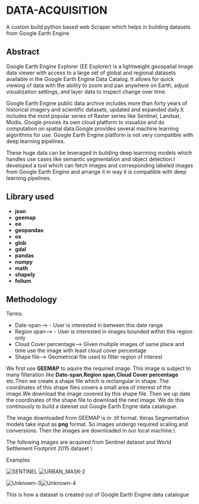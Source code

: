 
# DATA-ACQUISITION
A custom build python based web Scraper which helps in building datasets from Google Earth Engine
## Abstract <br />
Google Earth Engine Explorer (EE Explorer) is a lightweight geospatial image data viewer with access to a large set of global and regional datasets available in the Google Earth Engine Data Catalog. It allows for quick viewing of data with the ability to zoom and pan anywhere on Earth, adjust visualization settings, and layer data to inspect change over time.

Google Earth Engine public data archive includes more than forty years of historical imagery and scientific datasets, updated and expanded daily.It includes the most popular series of Raster series like Sentinel, Landsat, Modis. Google provies its own cloud platform to visualize and do computation on spatial data.Google provides several machine learning algorithms for use. Google Earth Engine platform is not very compatible with deep learning pipelines.

These huge data can be leveraged in building deep learnning models which handles use cases like semantic segmentation and object detection.I developed a tool which can fetch images and corresponding labeled images from Google Earth Engine and arrange it in way it is compatible with deep learning pipelines.



## Library used <br /> 
- **json**
- **geemap**
- **ee**
- **geopandas**
- **os** 
- **glob**
- **gdal** 
- **pandas** 
- **numpy** 
- **math**
- **shapely** 
- **folium**

## Methodology
Terms:
- Date-span--> - User is interested in between this date range
- Region span--> - User is interested in images bounded within this region only
- Cloud Cover percentage--> Given multiple images of same place and time use the image with least cloud cover percentage
- Shape file--> Geometrical file used to filter region of interest

We first use **GEEMAP** to aquire the required image. This image is subject to many filteration like **Date-span**,**Region span**,**Cloud Cover percentage** etc.Then we create a shape file which is rectangular in shape. The coordinates of this shape files covers a small area of interest of the image.We download the image covered by this shape file. Then we up date the coordinates of the shape file to download the next image. We do this continously to build a dateset out Google Earth Engne data catalogue.

The image downloaded from GEEMAP is in .tif format. Keras Segmentation models take input as **png** format. So images undergo required scaling and conversions. Then the images are downloaded in our local machine.\

The following images are acquired from Sentinel dataset and World Settlement Footprint 2015 dataset \

Examples


![SENTINEL](https://user-images.githubusercontent.com/52020282/164910907-3ae48741-3179-46dd-845d-f0e060063a17.png) ![URBAN_MASK-2](https://user-images.githubusercontent.com/52020282/164910913-0352a772-2e95-4f8b-b2ba-9b6b1ba7ebc8.png)

![Unknown-3](https://user-images.githubusercontent.com/52020282/164911229-ac1b05d4-6b0e-4a53-abac-375e24dae720.png)![Unknown-4](https://user-images.githubusercontent.com/52020282/164911237-3a93e974-64e4-4249-bc31-f82d2b03f0db.png)

This is how a dataset is created out of Google Earth Engine data catalogue



